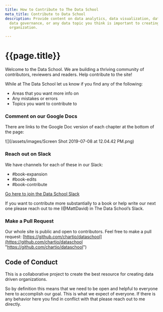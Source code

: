 ```yaml
---
title: How to Contribute to The Data School
meta_title: Contribute to Data School
description: Provide content on data analytics, data visualization, data modeling,
  data governance, or any data topic you think is important to creating a data driven
  organization.

---
```

<h1 class="title centered mb-5">{{page.title}}</h1>

Welcome to the Data School.  We are building a thriving community of contributors, reviewers and readers. Help contribute to the site!

While at The Data School let us know if you find any of the following:

* Areas that you want more info on
* Any mistakes or errors
* Topics you want to contribute to

### Comment on our Google Docs

There are links to the Google Doc version of each chapter at the bottom of the page:

![](/assets/images/Screen Shot 2019-07-08 at 12.04.42 PM.png)

### Reach out on Slack

We have channels for each of these in our Slack:

* #book-expansion
* #book-edits
* #book-contribute

[Go here to join the Data School Slack](https://join.slack.com/t/thedataschool/shared_invite/enQtNjAyMTM1MTk1MzQ4LWVhNGQ5NWE1NzBiMTYyZDAxMTA0OWEwZTg5NDQ4MTA2YTIwZWEzMTBiNGNkZmFhODEzNGZmYTBjYzk1NjMyZTY)

If you want to contribute more substantially to a book or help write our next one please reach out to me (@MattDavid) in The Data School’s Slack.

### Make a Pull Request

Our whole site is public and open to contributors. Feel free to make a pull request: [https://github.com/chartio/dataschool](https://github.com/chartio/dataschool "https://github.com/chartio/dataschool")

## Code of Conduct

This is a collaborative project to create the best resource for creating data driven organizations.

So by definition this means that we need to be open and helpful to everyone here to accomplish our goal. This is what we expect of everyone. If there is any behavior here you find in conflict with that please reach out to me directly.